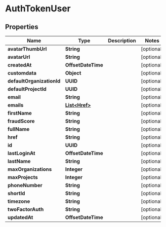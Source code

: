 

# AuthTokenUser


## Properties

| Name | Type | Description | Notes |
|------------ | ------------- | ------------- | -------------|
|**avatarThumbUrl** | **String** |  |  [optional] |
|**avatarUrl** | **String** |  |  [optional] |
|**createdAt** | **OffsetDateTime** |  |  [optional] |
|**customdata** | **Object** |  |  [optional] |
|**defaultOrganizationId** | **UUID** |  |  [optional] |
|**defaultProjectId** | **UUID** |  |  [optional] |
|**email** | **String** |  |  [optional] |
|**emails** | [**List&lt;Href&gt;**](Href.md) |  |  [optional] |
|**firstName** | **String** |  |  [optional] |
|**fraudScore** | **String** |  |  [optional] |
|**fullName** | **String** |  |  [optional] |
|**href** | **String** |  |  [optional] |
|**id** | **UUID** |  |  [optional] |
|**lastLoginAt** | **OffsetDateTime** |  |  [optional] |
|**lastName** | **String** |  |  [optional] |
|**maxOrganizations** | **Integer** |  |  [optional] |
|**maxProjects** | **Integer** |  |  [optional] |
|**phoneNumber** | **String** |  |  [optional] |
|**shortId** | **String** |  |  [optional] |
|**timezone** | **String** |  |  [optional] |
|**twoFactorAuth** | **String** |  |  [optional] |
|**updatedAt** | **OffsetDateTime** |  |  [optional] |



